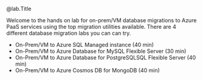 @lab.Title

Welcome to the hands on lab for on-prem/VM database migrations to Azure PaaS services using the top migration utilities available.  There are 4 different database migration labs you can can try. 

- On-Prem/VM to Azure SQL Managed instance (40 min)
- On-Prem/VM to Azure Database for MySQL Flexible Server (30 min)
- On-Prem/VM to Azure Database for PostgreSQLSQL Flexible Server (40 min)
- On-Prem/VM to Azure Cosmos DB for MongoDB (40 min)

